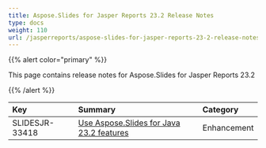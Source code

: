 ```yaml
---
title: Aspose.Slides for Jasper Reports 23.2 Release Notes
type: docs
weight: 110
url: /jasperreports/aspose-slides-for-jasper-reports-23-2-release-notes/
---
```


{{% alert color="primary" %}} 

This page contains release notes for Aspose.Slides for Jasper Reports 23.2

{{% /alert %}} 

|**Key**|**Summary**|**Category**|
| :- | :- | :- |
|SLIDESJR-33418|[Use Aspose.Slides for Java 23.2 features](/slides/java/aspose-slides-for-java-23-2-release-notes/)|Enhancement|